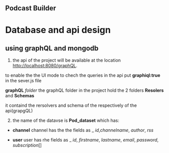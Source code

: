 ## Podcast Builder

# Database and api design
## using graphQL and mongodb

1. the api of the project will be available at the location 
[http://localhost:8080/graphQL](http://localhost:8080/graphQL).

to enable the the UI mode to chech the queries in the api put __graphiql:true__ in the sever.js file

__graphQL__ _folder_
the graphQL folder in the project hold the 2 folders __Resolers__ and __Schemas__

it containd the rersolvers and schema of the respectively of the api(grapgQL)

2. the name of the datavse is __Pod_dataset__ which has:
- __channel__
channel has the the fields as _ _id_,_channelname_, _author_, _rss_

- __user__
user has rhe fields as _ _id_, _firstname_, _lastname_, _email_, _password_, _subscription_[]











